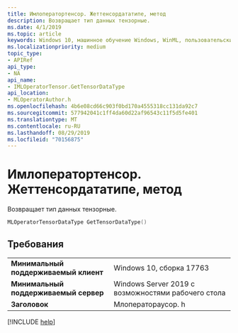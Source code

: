 ```yaml
---
title: Имлоператортенсор. Жеттенсордататипе, метод
description: Возвращает тип данных тензорные.
ms.date: 4/1/2019
ms.topic: article
keywords: Windows 10, машинное обучение Windows, WinML, пользовательские операторы, Жеттенсордататипе
ms.localizationpriority: medium
topic_type:
- APIRef
api_type:
- NA
api_name:
- IMLOperatorTensor.GetTensorDataType
api_location:
- MLOperatorAuthor.h
ms.openlocfilehash: 4b6e08cd66c903f0bd170a4555318cc131da92c7
ms.sourcegitcommit: 577942041c1ff4da60d22af96543c11f5d5fe401
ms.translationtype: MT
ms.contentlocale: ru-RU
ms.lasthandoff: 08/29/2019
ms.locfileid: "70156875"
---
```

# <a name="imloperatortensorgettensordatatype-method"></a>Имлоператортенсор. Жеттенсордататипе, метод

Возвращает тип данных тензорные.

```cpp
MLOperatorTensorDataType GetTensorDataType()
```

## <a name="requirements"></a>Требования

| | |
|-|-|
| **Минимальный поддерживаемый клиент** | Windows 10, сборка 17763 |
| **Минимальный поддерживаемый сервер** | Windows Server 2019 с возможностями рабочего стола |
| **Заголовок** | Млоператораусор. h |

[!INCLUDE [help](../../includes/get-help.md)]
